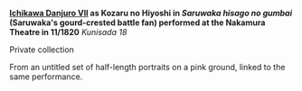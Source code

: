 **[Ichikawa Danjuro VII](/themes/textE) as Kozaru no Hiyoshi in _Saruwaka hisago no gumbai_ (Saruwaka's gourd-crested battle fan) performed at the Nakamura Theatre in 11/1820**
_Kunisada 18_

Private collection

From an untitled set of half-length portraits on a pink ground, linked to the same performance.
